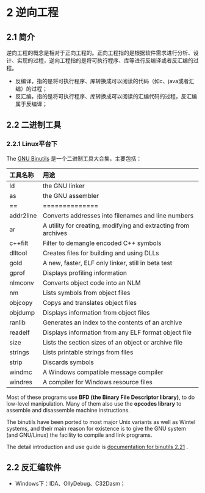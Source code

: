 # 2 逆向工程

## 2.1 简介

逆向工程的概念是相对于正向工程的。正向工程指的是根据软件需求进行分析、设计、实现的过程，逆向工程指的是将可执行程序、库等进行反编译或者反汇编的过程。

- 反编译，指的是将可执行程序、库转换成可以阅读的代码（如c、java或者汇编）的过程；
- 反汇编，指的是将可执行程序、库转换成可以阅读的汇编代码的过程，反汇编属于反编译；

## 2.2 二进制工具

### 2.2.1 Linux平台下
The [GNU Binutils](http://www.gnu.org/s/binutils/) 是一个二进制工具大合集，主要包括：

|工具名称|用途|
|:---------|:-----|
|ld|the GNU linker|
|as|the GNU assembler|
|==|==============|
|addr2line|Converts addresses into filenames and line numbers|
|ar|A utility for creating, modifying and extracting from archives|
|c++filt|Filter to demangle encoded C++ symbols|
|dlltool|Creates files for building and using DLLs|
|gold|A new, faster, ELF only linker, still in beta test|
|gprof|Displays profiling information|
|nlmconv|Converts object code into an NLM|
|nm|Lists symbols from object files|
|objcopy|Copys and translates object files|
|objdump|Displays information from object files|
|ranlib|Generates an index to the contents of an archive|
|readelf|Displays information from any ELF format object file|
|size|Lists the section sizes of an object or archive file|
|strings|Lists printable strings from files|
|strip|Discards symbols|
|windmc|A Windows compatible message compiler|
|windres|A compiler for Windows resource files|

Most of these programs use **BFD (the Binary File Descriptor library)**, to do low-level manipulation. Many of them also use the **opcodes library** to assemble and disassemble machine instructions.

The binutils have been ported to most major Unix variants as well as Wintel systems, and their main reason for existence is to give the GNU system (and GNU/Linux) the facility to compile and link programs.

The detail introduction and use guide is [documentation for binutils 2.21](http://sourceware.org/binutils/docs-2.21) .
## 2.2 反汇编软件

- Windows下：IDA、OllyDebug、C32Dasm；




